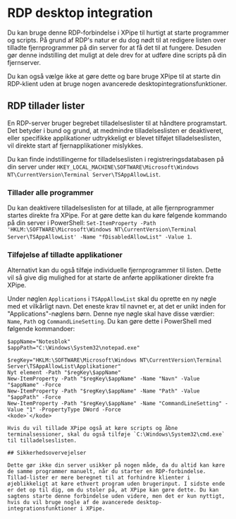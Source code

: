 # RDP desktop integration

Du kan bruge denne RDP-forbindelse i XPipe til hurtigt at starte programmer og scripts. På grund af RDP's natur er du dog nødt til at redigere listen over tilladte fjernprogrammer på din server for at få det til at fungere. Desuden gør denne indstilling det muligt at dele drev for at udføre dine scripts på din fjernserver.

Du kan også vælge ikke at gøre dette og bare bruge XPipe til at starte din RDP-klient uden at bruge nogen avancerede desktopintegrationsfunktioner.

## RDP tillader lister

En RDP-server bruger begrebet tilladelseslister til at håndtere programstart. Det betyder i bund og grund, at medmindre tilladelseslisten er deaktiveret, eller specifikke applikationer udtrykkeligt er blevet tilføjet tilladelseslisten, vil direkte start af fjernapplikationer mislykkes.

Du kan finde indstillingerne for tilladelseslisten i registreringsdatabasen på din server under `HKEY_LOCAL_MACHINE\SOFTWARE\Microsoft\Windows NT\CurrentVersion\Terminal Server\TSAppAllowList`.

### Tillader alle programmer

Du kan deaktivere tilladelseslisten for at tillade, at alle fjernprogrammer startes direkte fra XPipe. For at gøre dette kan du køre følgende kommando på din server i PowerShell: `Set-ItemProperty -Path 'HKLM:\SOFTWARE\Microsoft\Windows NT\CurrentVersion\Terminal Server\TSAppAllowList' -Name "fDisabledAllowList" -Value 1`.

### Tilføjelse af tilladte applikationer

Alternativt kan du også tilføje individuelle fjernprogrammer til listen. Dette vil så give dig mulighed for at starte de anførte applikationer direkte fra XPipe.

Under nøglen `Applications` i `TSAppAllowList` skal du oprette en ny nøgle med et vilkårligt navn. Det eneste krav til navnet er, at det er unikt inden for "Applications"-nøglens børn. Denne nye nøgle skal have disse værdier: `Name`, `Path` og `CommandLineSetting`. Du kan gøre dette i PowerShell med følgende kommandoer:

```
$appName="Notesblok"
$appPath="C:\Windows\System32\notepad.exe"

$regKey="HKLM:\SOFTWARE\Microsoft\Windows NT\CurrentVersion\Terminal Server\TSAppAllowList\Applikationer"
Nyt element -Path "$regKey\$appName"
New-ItemProperty -Path "$regKey\$appName" -Name "Navn" -Value "$appName" -Force
New-ItemProperty -Path "$regKey\$appName" -Name "Path" -Value "$appPath" -Force
New-ItemProperty -Path "$regKey\$appName" -Name "CommandLineSetting" -Value "1" -PropertyType DWord -Force
<kode>`</kode>

Hvis du vil tillade XPipe også at køre scripts og åbne terminalsessioner, skal du også tilføje `C:\Windows\System32\cmd.exe` til tilladelseslisten.

## Sikkerhedsovervejelser

Dette gør ikke din server usikker på nogen måde, da du altid kan køre de samme programmer manuelt, når du starter en RDP-forbindelse. Tillad-lister er mere beregnet til at forhindre klienter i øjeblikkeligt at køre ethvert program uden brugerinput. I sidste ende er det op til dig, om du stoler på, at XPipe kan gøre dette. Du kan sagtens starte denne forbindelse uden videre, men det er kun nyttigt, hvis du vil bruge nogle af de avancerede desktop-integrationsfunktioner i XPipe.
